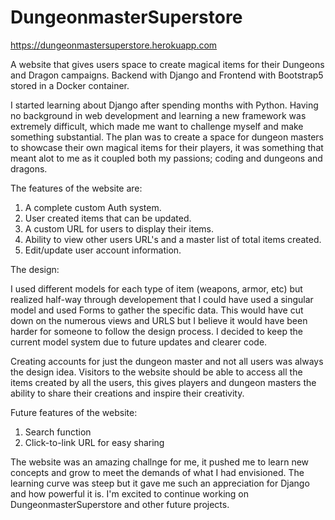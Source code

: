 # DungeonmasterSuperstore
https://dungeonmastersuperstore.herokuapp.com

A website that gives users space to create magical items for their Dungeons and Dragon campaigns. Backend with Django and Frontend with Bootstrap5 stored in a Docker container.


I started learning about Django after spending months with Python. Having no background in web development and learning a new framework was extremely difficult, which made me want to challenge myself and make something substantial. The plan was to create a space for dungeon masters to showcase their own magical items for their players, it was something that meant alot to me as it coupled both my passions; coding and dungeons and dragons. 

The features of the website are:
1. A complete custom Auth system.
2. User created items that can be updated. 
3. A custom URL for users to display their items.
4. Ability to view other users URL's and a master list of total items created.
5. Edit/update user account information. 


The design:

I used different models for each type of item (weapons, armor, etc) but realized half-way through developement that I could have used a singular model and used Forms to gather the specific data. This would have cut down on the numerous views and URLS but I believe it would have been harder for someone to follow the design process. I decided to keep the current model system due to future updates and clearer code. 

Creating accounts for just the dungeon master and not all users was always the design idea. Visitors to the website should be able to access all the items created by all the users, this gives players and dungeon masters the ability to share their creations and inspire their creativity. 

Future features of the website:
1. Search function
2. Click-to-link URL for easy sharing

The website was an amazing challnge for me, it pushed me to learn new concepts and grow to meet the demands of what I had envisioned. The learning curve was steep but it gave me such an appreciation for Django and how powerful it is. I'm excited to continue working on DungeonmasterSuperstore and other future projects. 
